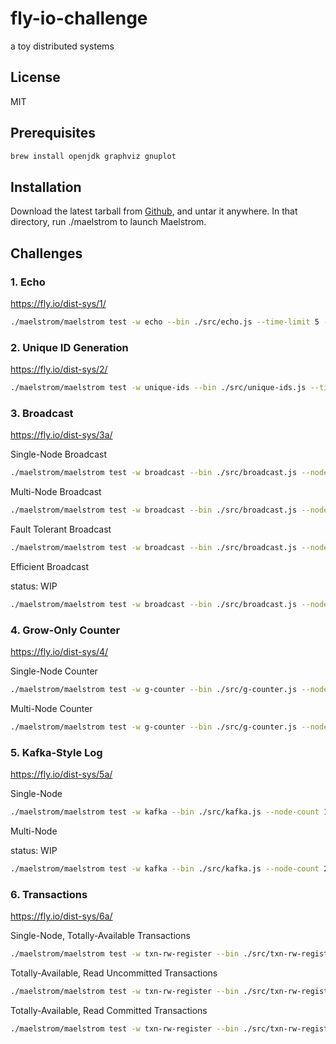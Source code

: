 # fly-io-challenge

a toy distributed systems

## License

MIT

## Prerequisites

```bash
brew install openjdk graphviz gnuplot
```

## Installation

Download the latest tarball from [Github](https://github.com/jepsen-io/maelstrom/releases/tag/v0.2.3), and untar it anywhere. In that directory, run ./maelstrom <args> to launch Maelstrom.

## Challenges

### 1. Echo

https://fly.io/dist-sys/1/

```bash
./maelstrom/maelstrom test -w echo --bin ./src/echo.js --time-limit 5 --log-stderr
```

### 2. Unique ID Generation

https://fly.io/dist-sys/2/

```bash
./maelstrom/maelstrom test -w unique-ids --bin ./src/unique-ids.js --time-limit 30 --rate 1000 --node-count 3 --availability total --nemesis partition --log-stderr
```

### 3. Broadcast

https://fly.io/dist-sys/3a/

Single-Node Broadcast
```bash
./maelstrom/maelstrom test -w broadcast --bin ./src/broadcast.js --node-count 1 --time-limit 20 --rate 100 --log-stderr 
```

Multi-Node Broadcast

```bash
./maelstrom/maelstrom test -w broadcast --bin ./src/broadcast.js --node-count 5 --time-limit 20 --rate 100 --log-stderr
```

Fault Tolerant Broadcast

```bash
./maelstrom/maelstrom test -w broadcast --bin ./src/broadcast.js --node-count 5 --time-limit 20 --rate 100 --nemesis partition --log-stderr
```

Efficient Broadcast

status: WIP

```bash
./maelstrom/maelstrom test -w broadcast --bin ./src/broadcast.js --node-count 25 --time-limit 20 --rate 100 --latency 100 --log-stderr
```

### 4. Grow-Only Counter

https://fly.io/dist-sys/4/

Single-Node Counter

```bash
./maelstrom/maelstrom test -w g-counter --bin ./src/g-counter.js --node-count 1 --rate 100 --time-limit 20 --nemesis partition --log-stderr
```

Multi-Node Counter

```bash
./maelstrom/maelstrom test -w g-counter --bin ./src/g-counter.js --node-count 3 --rate 100 --time-limit 20 --nemesis partition --log-stderr
```

### 5. Kafka-Style Log

https://fly.io/dist-sys/5a/

Single-Node

```bash
./maelstrom/maelstrom test -w kafka --bin ./src/kafka.js --node-count 1 --concurrency 2n --time-limit 20 --rate 1000 --log-stderr
```

Multi-Node

status: WIP

```bash
./maelstrom/maelstrom test -w kafka --bin ./src/kafka.js --node-count 2 --concurrency 2n --time-limit 20 --rate 1000 --log-stderr
```

### 6. Transactions

https://fly.io/dist-sys/6a/

Single-Node, Totally-Available Transactions

```bash
./maelstrom/maelstrom test -w txn-rw-register --bin ./src/txn-rw-register/index.js --node-count 1 --time-limit 20 --rate 1000 --concurrency 2n --consistency-models read-uncommitted --availability total --log-stderr
```

Totally-Available, Read Uncommitted Transactions

```bash
./maelstrom/maelstrom test -w txn-rw-register --bin ./src/txn-rw-register/index.js --node-count 2 --concurrency 2n --time-limit 20 --rate 1000 --consistency-models read-uncommitted --availability total --nemesis partition --log-stderr
```

Totally-Available, Read Committed Transactions

```bash
./maelstrom/maelstrom test -w txn-rw-register --bin ./src/txn-rw-register/index.js --node-count 2 --concurrency 2n --time-limit 20 --rate 1000 --consistency-models read-committed --availability total –-nemesis partition --log-stderr
```
